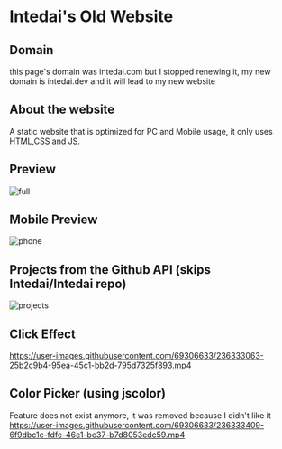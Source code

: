# Intedai's  Old Website
## Domain
this page's domain was intedai.com but I stopped renewing it, my new domain is intedai.dev and it will lead to my new website

## About the website
A static website that is optimized for PC and Mobile usage, it only uses HTML,CSS and JS.  

## Preview
![full](https://user-images.githubusercontent.com/69306633/236333034-9b8e4415-df72-4ff0-9bfd-b00bdc3957e9.png)

## Mobile Preview
![phone](https://user-images.githubusercontent.com/69306633/236333139-556c93eb-d637-43c7-ac19-5fb7f6181655.png)

## Projects from the Github API (skips Intedai/Intedai repo)
![projects](https://user-images.githubusercontent.com/69306633/236333287-c15dec19-a80a-47ad-a8c6-4d6f068494c0.png)

## Click Effect
https://user-images.githubusercontent.com/69306633/236333063-25b2c9b4-95ea-45c1-bb2d-795d7325f893.mp4

## Color Picker (using jscolor)
Feature does not exist anymore, it was removed because I didn't like it
https://user-images.githubusercontent.com/69306633/236333409-6f9dbc1c-fdfe-46e1-be37-b7d8053edc59.mp4

